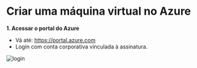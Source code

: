 # **Criar uma máquina virtual no Azure**

**1. Acessar o portal do Azure**
- Vá até: https://portal.azure.com
- Login com conta corporativa vinculada à assinatura.

![login]([assets/images/login.png](https://github.com/fzanneti/resumo-do-lab/blob/004563efd3c0c41d1b5de4a680063ac0a8bb8450/assets/images/login.png))

